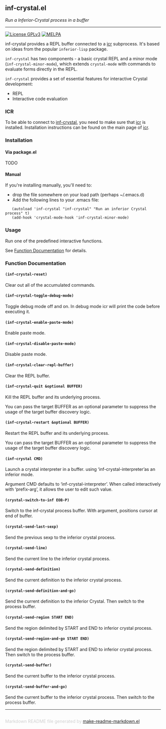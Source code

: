 ## inf-crystal.el
*Run a Inferior-Crystal process in a buffer*

---
[![License GPLv3](https://img.shields.io/badge/license-GPL_v3-green.svg)](http://www.gnu.org/licenses/gpl-3.0.html)
[![MELPA](https://melpa.org/packages/inf-crystal-badge.svg)](https://melpa.org/#/inf-crystal)

inf-crystal provides a REPL buffer connected
to a [icr](https://github.com/crystal-community/icr) subprocess.
It's based on ideas from the popular `inferior-lisp` package.

`inf-crystal` has two components - a basic crystal REPL
and a minor mode (`inf-crystal-minor-mode`), which
extends `crystal-mode` with commands to evaluate forms directly in the
REPL.

`inf-crystal` provides a set of essential features for interactive
Crystal development:

* REPL
* Interactive code evaluation

### ICR

To be able to connect to [inf-crystal](https://github.com/brantou/inf-crystal.el),
you need to make sure that [icr](https://github.com/crystal-community/icr) is installed.
Installation instructions can be found on
the main page of [icr](https://github.com/crystal-community/icr#installation).

### Installation

#### Via package.el

TODO

#### Manual

If you're installing manually, you'll need to:
* drop the file somewhere on your load path (perhaps ~/.emacs.d)
* Add the following lines to your .emacs file:

```elisp
   (autoload 'inf-crystal "inf-crystal" "Run an inferior Crystal process" t)
   (add-hook 'crystal-mode-hook 'inf-crystal-minor-mode)
```

### Usage

Run one of the predefined interactive functions.

See [Function Documentation](#function-documentation) for details.


### Function Documentation


#### `(inf-crystal-reset)`

Clear out all of the accumulated commands.

#### `(inf-crystal-toggle-debug-mode)`

Toggle debug mode off and on.
In debug mode icr will print the code before executing it.

#### `(inf-crystal-enable-paste-mode)`

Enable paste mode.

#### `(inf-crystal-disable-paste-mode)`

Disable paste mode.

#### `(inf-crystal-clear-repl-buffer)`

Clear the REPL buffer.

#### `(inf-crystal-quit &optional BUFFER)`

Kill the REPL buffer and its underlying process.

You can pass the target BUFFER as an optional parameter
to suppress the usage of the target buffer discovery logic.

#### `(inf-crystal-restart &optional BUFFER)`

Restart the REPL buffer and its underlying process.

You can pass the target BUFFER as an optional parameter
to suppress the usage of the target buffer discovery logic.

#### `(inf-crystal CMD)`

Launch a crystal interpreter in a buffer.
using ‘inf-crystal-interpreter’as an inferior mode.

Argument CMD defaults to ‘inf-crystal-interpreter’.
When called interactively with ‘prefix-arg’, it allows
the user to edit such value.

#### `(crystal-switch-to-inf EOB-P)`

  Switch to the inf-crystal process buffer.
With argument, positions cursor at end of buffer.

#### `(crystal-send-last-sexp)`

Send the previous sexp to the inferior crystal process.

#### `(crystal-send-line)`

Send the current line to the inferior crystal process.

#### `(crystal-send-definition)`

Send the current definition to the inferior crystal process.

#### `(crystal-send-definition-and-go)`

Send the current definition to the inferior Crystal.
Then switch to the process buffer.

#### `(crystal-send-region START END)`

Send the region delimited by START and END to inferior crystal process.

#### `(crystal-send-region-and-go START END)`

Send the region delimited by START and END to inferior crystal process.
Then switch to the process buffer.

#### `(crystal-send-buffer)`

Send the current buffer to the inferior crystal process.

#### `(crystal-send-buffer-and-go)`

Send the current buffer to the inferior crystal process.
Then switch to the process buffer.

-----
<div style="padding-top:15px;color: #d0d0d0;">
Markdown README file generated by
<a href="https://github.com/mgalgs/make-readme-markdown">make-readme-markdown.el</a>
</div>
